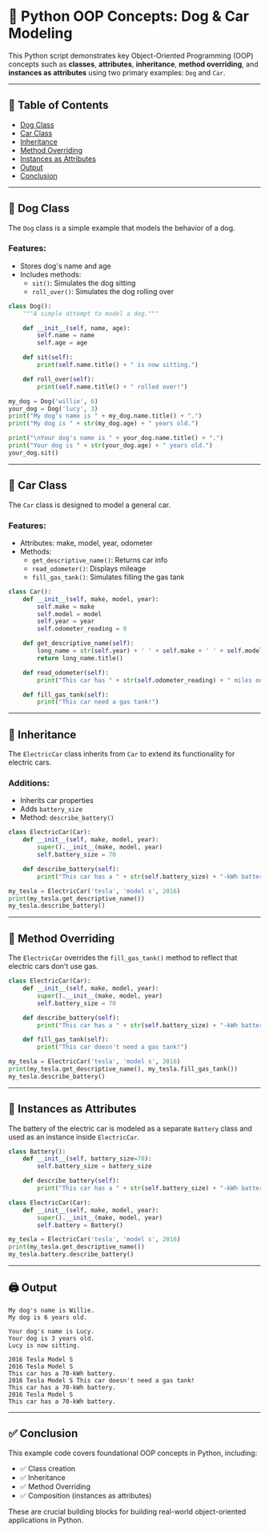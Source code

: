 # 🚗 Python OOP Concepts: Dog & Car Modeling

This Python script demonstrates key Object-Oriented Programming (OOP) concepts such as **classes**, **attributes**, **inheritance**, **method overriding**, and **instances as attributes** using two primary examples: `Dog` and `Car`.

---

## 📘 Table of Contents

- [Dog Class](#dog-class)
- [Car Class](#car-class)
- [Inheritance](#inheritance)
- [Method Overriding](#method-overriding)
- [Instances as Attributes](#instances-as-attributes)
- [Output](#output)
- [Conclusion](#conclusion)

---

## 🐶 Dog Class

The `Dog` class is a simple example that models the behavior of a dog.

### Features:

- Stores dog's name and age
- Includes methods:
  - `sit()`: Simulates the dog sitting
  - `roll_over()`: Simulates the dog rolling over

```python
class Dog():
    """A simple attempt to model a dog."""

    def __init__(self, name, age):
        self.name = name
        self.age = age

    def sit(self):
        print(self.name.title() + " is now sitting.")

    def roll_over(self):
        print(self.name.title() + " rolled over!")

my_dog = Dog('willie', 6)
your_dog = Dog('lucy', 3)
print("My dog's name is " + my_dog.name.title() + ".")
print("My dog is " + str(my_dog.age) + " years old.")

print("\nYour dog's name is " + your_dog.name.title() + ".")
print("Your dog is " + str(your_dog.age) + " years old.")
your_dog.sit()
```

---

## 🚗 Car Class

The `Car` class is designed to model a general car.

### Features:

- Attributes: make, model, year, odometer
- Methods:
  - `get_descriptive_name()`: Returns car info
  - `read_odometer()`: Displays mileage
  - `fill_gas_tank()`: Simulates filling the gas tank

```python
class Car():
    def __init__(self, make, model, year):
        self.make = make
        self.model = model
        self.year = year
        self.odometer_reading = 0

    def get_descriptive_name(self):
        long_name = str(self.year) + ' ' + self.make + ' ' + self.model
        return long_name.title()

    def read_odometer(self):
        print("This car has " + str(self.odometer_reading) + " miles on it.")

    def fill_gas_tank(self):
        print("This car need a gas tank!")
```

---

## 🧬 Inheritance

The `ElectricCar` class inherits from `Car` to extend its functionality for electric cars.

### Additions:

- Inherits car properties
- Adds `battery_size`
- Method: `describe_battery()`

```python
class ElectricCar(Car):
    def __init__(self, make, model, year):
        super().__init__(make, model, year)
        self.battery_size = 70

    def describe_battery(self):
        print("This car has a " + str(self.battery_size) + "-kWh battery.")

my_tesla = ElectricCar('tesla', 'model s', 2016)
print(my_tesla.get_descriptive_name())
my_tesla.describe_battery()
```

---

## 🔁 Method Overriding

The `ElectricCar` overrides the `fill_gas_tank()` method to reflect that electric cars don't use gas.

```python
class ElectricCar(Car):
    def __init__(self, make, model, year):
        super().__init__(make, model, year)
        self.battery_size = 70

    def describe_battery(self):
        print("This car has a " + str(self.battery_size) + "-kWh battery.")

    def fill_gas_tank(self):
        print("This car doesn't need a gas tank!")

my_tesla = ElectricCar('tesla', 'model s', 2016)
print(my_tesla.get_descriptive_name(), my_tesla.fill_gas_tank())
my_tesla.describe_battery()
```

---

## 🧱 Instances as Attributes

The battery of the electric car is modeled as a separate `Battery` class and used as an instance inside `ElectricCar`.

```python
class Battery():
    def __init__(self, battery_size=70):
        self.battery_size = battery_size

    def describe_battery(self):
        print("This car has a " + str(self.battery_size) + "-kWh battery.")

class ElectricCar(Car):
    def __init__(self, make, model, year):
        super().__init__(make, model, year)
        self.battery = Battery()

my_tesla = ElectricCar('tesla', 'model s', 2016)
print(my_tesla.get_descriptive_name())
my_tesla.battery.describe_battery()
```

---

## 🖨️ Output

```
My dog's name is Willie.
My dog is 6 years old.

Your dog's name is Lucy.
Your dog is 3 years old.
Lucy is now sitting.

2016 Tesla Model S
2016 Tesla Model S
This car has a 70-kWh battery.
2016 Tesla Model S This car doesn't need a gas tank!
This car has a 70-kWh battery.
2016 Tesla Model S
This car has a 70-kWh battery.
```

---

## ✅ Conclusion

This example code covers foundational OOP concepts in Python, including:

- ✅ Class creation
- ✅ Inheritance
- ✅ Method Overriding
- ✅ Composition (instances as attributes)

These are crucial building blocks for building real-world object-oriented applications in Python.
